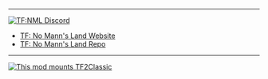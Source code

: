 
---
[![TF:NML Discord](https://img.shields.io/discord/988900358950633582?label=TF%3ANML%20Discord)](https://discord.gg/8YCV4Cmfd8)

- [TF: No Mann's Land Website](https://no-manns-land.github.io/NML-Website/)
- [TF: No Mann's Land Repo](https://github.com/No-Manns-Land/NML)

---
[![This mod mounts TF2Classic](https://img.shields.io/static/v1?label=&message=This%20mod%20mounts%20TF2Classic&color=black&logo=steam&logoColor=FFFFFF)](https://tf2classic.com/)
